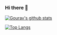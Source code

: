 ### Hi there 👋
[![Gourav's github stats](https://github-readme-stats.vercel.app/api?username=ragnarok1998&show_icons=true&theme=cobalt)](https://github.com/ragnarok1998/ragnarok1998)


[![Top Langs](https://github-readme-stats.vercel.app/api/top-langs/?username=ragnarok1998)](https://github.com/ragnarok1998/ragnarok1998)

<!--[![willianrod's wakatime stats](https://github-readme-stats.vercel.app/api/wakatime?username=ragnarok1998)](https://github.com/anuraghazra/github-readme-stats)
-->


<!--
**ragnarok1998/ragnarok1998** is a ✨ _special_ ✨ repository because its `README.md` (this file) appears on your GitHub profile.

Here are some ideas to get you started:

- 🔭 I’m currently working on ...
- 🌱 I’m currently learning ...
- 👯 I’m looking to collaborate on ...
- 🤔 I’m looking for help with ...
- 💬 Ask me about ...
- 📫 How to reach me: ...
- 😄 Pronouns: ...
- ⚡ Fun fact: ...
-->
